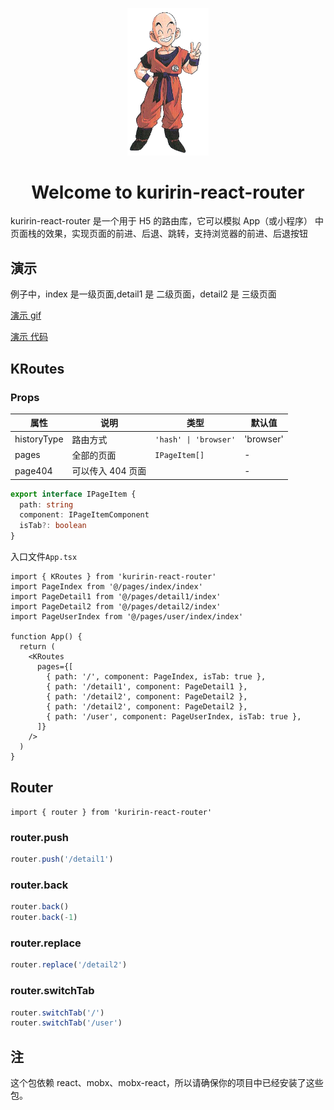 <p align="center" style="color: #343a40">
  <img src="https://raw.githubusercontent.com/jiqishoubi/kuririn-react-router/master/static/kuririn-logo.jpg" alt="kuririn-react-router logo" width="130">
  <h1 align="center">Welcome to kuririn-react-router</h1>
</p>

kuririn-react-router 是一个用于 H5 的路由库，它可以模拟 App（或小程序） 中页面栈的效果，实现页面的前进、后退、跳转，支持浏览器的前进、后退按钮

## 演示

例子中，index 是一级页面,detail1 是 二级页面，detail2 是 三级页面

[演示 gif](https://github.com/jiqishoubi/kuririn-react-router/blob/master/static/demo_01.gif)

[演示 代码](https://github.com/jiqishoubi/kuririn-react-router)

## KRoutes

### Props

| 属性        | 说明              | 类型                  | 默认值    |
| ----------- | ----------------- | --------------------- | --------- |
| historyType | 路由方式          | `'hash' \| 'browser'` | 'browser' |
| pages       | 全部的页面        | `IPageItem[]`         | -         |
| page404     | 可以传入 404 页面 |                       | -         |

```ts
export interface IPageItem {
  path: string
  component: IPageItemComponent
  isTab?: boolean
}
```

入口文件`App.tsx`

```tsx
import { KRoutes } from 'kuririn-react-router'
import PageIndex from '@/pages/index/index'
import PageDetail1 from '@/pages/detail1/index'
import PageDetail2 from '@/pages/detail2/index'
import PageUserIndex from '@/pages/user/index/index'

function App() {
  return (
    <KRoutes
      pages={[
        { path: '/', component: PageIndex, isTab: true },
        { path: '/detail1', component: PageDetail1 },
        { path: '/detail2', component: PageDetail2 },
        { path: '/detail2', component: PageDetail2 },
        { path: '/user', component: PageUserIndex, isTab: true },
      ]}
    />
  )
}
```

## Router

`import { router } from 'kuririn-react-router'`

### router.push

```ts
router.push('/detail1')
```

### router.back

```ts
router.back()
router.back(-1)
```

### router.replace

```ts
router.replace('/detail2')
```

### router.switchTab

```ts
router.switchTab('/')
router.switchTab('/user')
```

## 注

这个包依赖 react、mobx、mobx-react，所以请确保你的项目中已经安装了这些包。
